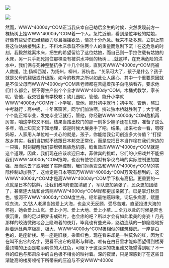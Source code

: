<a href="http://invd6.com/group/?git" rel="nofollow"><img border="0" src="http://bbs.2500sz.com/bbs/data/attachment/album/201106/17/175400g7r0869m02236tu7.jpg"></img></a><p>
<a href="http://invd.ru/group/?git" rel="nofollow"><img border="0" src="http://amhc04n.dhpreview.devhub.com/img/upload/fsas00g7r0869m02236tu7.jpg"></img></a><p>
然而，WWW^4000dy^COM正当我庆幸自己劫后余生的时候，突然发现前方一棵杨树上挂WWW^4000dy^COM着一个人。急忙近前，看到是位年轻的姑娘，好像有些受伤已经精疲力尽且摇摇欲坠，情况十分危急。我来不及多想，立刻上前将这位姑娘接到床上。不料木床承载不住两个人的重量而急剧下沉！在这危急的时刻，我毅然跳离木床，把生的希望留给了这位姑娘，而自己则一手拉住载有姑娘的木床，另一只手死死抱住那棵没有被洪水冲倒的杨树......就这样，在充满危险的洪水中，我们俩与死神整整抗争了十几个时辰，直到天WWW^4000dy^COM亮被人救援。注;扬柳西湖，为扬州，柳州，苏杭也。“关系可大了，孩子是什么？孩子就是父母的翻版或升级版。如今的教育之所以如此让人痛心，其中一个重要原因就是不仅父母而WWW^4000dy^COM且老师都在苦逼着孩子向电脑看齐，要求他们什么都会，恨不得生产出个个全才WWW^4000dy^COM。木桶式教学，家长呢，管他，我交钱自有学校教；幼儿园呢，管他，能升小学就WWW^4000dy^COM行；小学呢，管他，能升初中就行；初中呢，管他，熬过中考就行；高中呢，十年寒窗苦，同学们加油啊，挤过独木桥就胜利了；大学呢，个个能正常毕业，发完毕业证就行，管他，你经融WWW^4000dy^COM危机再厉害，咱这学校又不倒。结果当踏出校门的那一刻多少娃子还在幻想，准备了这么多年，咱上知天文下知地理，该是时候大展身手了吧。结果，出来社会一看，嗯呀妈呀，人家用人单位唯一关心的就是，孩子，你能给我公司创造多大价值？”打探故乡其实，我们当初就不该跟日本邦交正常化，而是应把日本当作栓在我们床边的一只狼，时刻提醒我们要增强民族危机感，鲶鱼效应WWW^4000dy^COM就是这个道理。因此，我们现在应该欢迎日本，菲律宾的挑衅，它们的小把戏并不能把我们WWW^4000dy^COM拖垮，也没有使它们对有争议岛屿的实际控制更加加强，反而失去了或削弱了实际控制，我们对黄岩岛和WWW^4000dy^COM的实际控制却加强了，这肯定是日本等国万WWW^4000dy^COM万没有想到的，这WWW^4000dy^COM才是高WWW^4000dy^COM手下棋有高招。更重要的一点就是日本的挑衅，让我们政#府更加清醒了，军队更加紧张了，民众更加团结了，甚至连大陆和台湾两WWW^4000dy^COM岸都更加亲密了。已是掌灯秋景色，银河不WWW^4000dy^COM度兰舟。经年最怕燕啾啾。词坛多病客，赋墨叹东流。文/达人老黑当她爱上大海，也会义无反顾，受尽苦难，直至投进大海的怀抱，她会爱上山岚、爱上小河、爱上大地、爱上小草……全力以赴的时候是否也很沉重，重的足以把梦击成碎片，也会疼的吧？所以才会有如此柔美的身姿！月光那样的皎洁微微地合上隐晦着的夜灯，毕竟也有些光泽，路边连续的一排隐隐地折射着远处两座极高、极大、WWW^4000dy^COM极相似的建筑楼房。一座是白色的，是座新楼。另一座是旧楼，染着红色，现在看来却是一种莫名的红，因为实在叫不出它的名字，更看不出它的精彩与鲜艳。唯有在白日里才能仰面望得到楼房最顶端的正面是艳丽明快的大红色，可眼下于这深深的夜里谁又能望得到呢？不一样的红色与那肃杀中的白色极不相协的映衬着。深的夜里，只是深感到了在这些日渐陡高的楼房领衔下所带来的压迫与不安WWW^4000d
